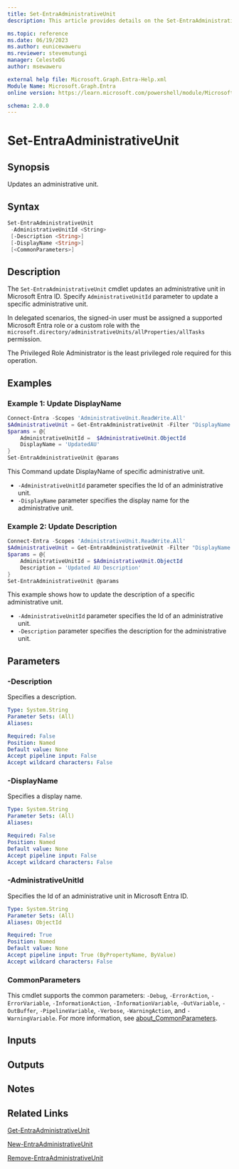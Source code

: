 ```yaml
---
title: Set-EntraAdministrativeUnit
description: This article provides details on the Set-EntraAdministrativeUnit command.

ms.topic: reference
ms.date: 06/19/2023
ms.author: eunicewaweru
ms.reviewer: stevemutungi
manager: CelesteDG
author: msewaweru

external help file: Microsoft.Graph.Entra-Help.xml
Module Name: Microsoft.Graph.Entra
online version: https://learn.microsoft.com/powershell/module/Microsoft.Graph.Entra/Set-EntraAdministrativeUnit

schema: 2.0.0
---
```


# Set-EntraAdministrativeUnit

## Synopsis

Updates an administrative unit.

## Syntax

```powershell
Set-EntraAdministrativeUnit 
 -AdministrativeUnitId <String> 
 [-Description <String>] 
 [-DisplayName <String>] 
 [<CommonParameters>]
```

## Description

The `Set-EntraAdministrativeUnit` cmdlet updates an administrative unit in Microsoft Entra ID. Specify `AdministrativeUnitId` parameter to update a specific administrative unit.

In delegated scenarios, the signed-in user must be assigned a supported Microsoft Entra role or a custom role with the `microsoft.directory/administrativeUnits/allProperties/allTasks` permission.

The Privileged Role Administrator is the least privileged role required for this operation.

## Examples

### Example 1: Update DisplayName

```powershell
Connect-Entra -Scopes 'AdministrativeUnit.ReadWrite.All'
$AdministrativeUnit = Get-EntraAdministrativeUnit -Filter "DisplayName eq '<administrative-unit-display-name>'"
$params = @{
    AdministrativeUnitId =  $AdministrativeUnit.ObjectId
    DisplayName = 'UpdatedAU'
}
Set-EntraAdministrativeUnit @params
```

This Command update DisplayName of specific administrative unit.

- `-AdministrativeUnitId` parameter specifies the Id of an administrative unit.
- `-DisplayName` parameter specifies the display name for the administrative unit.

### Example 2: Update Description

```powershell
Connect-Entra -Scopes 'AdministrativeUnit.ReadWrite.All'
$AdministrativeUnit = Get-EntraAdministrativeUnit -Filter "DisplayName eq '<administrative-unit-display-name>'"
$params = @{
    AdministrativeUnitId = $AdministrativeUnit.ObjectId
    Description = 'Updated AU Description'
}
Set-EntraAdministrativeUnit @params
```

This example shows how to update the description of a specific administrative unit.

- `-AdministrativeUnitId` parameter specifies the Id of an administrative unit.
- `-Description` parameter specifies the description for the administrative unit.

## Parameters

### -Description

Specifies a description.

```yaml
Type: System.String
Parameter Sets: (All)
Aliases:

Required: False
Position: Named
Default value: None
Accept pipeline input: False
Accept wildcard characters: False
```

### -DisplayName

Specifies a display name.

```yaml
Type: System.String
Parameter Sets: (All)
Aliases:

Required: False
Position: Named
Default value: None
Accept pipeline input: False
Accept wildcard characters: False
```

### -AdministrativeUnitId

Specifies the Id of an administrative unit in Microsoft Entra ID.

```yaml
Type: System.String
Parameter Sets: (All)
Aliases: ObjectId

Required: True
Position: Named
Default value: None
Accept pipeline input: True (ByPropertyName, ByValue)
Accept wildcard characters: False
```

### CommonParameters

This cmdlet supports the common parameters: `-Debug`, `-ErrorAction`, `-ErrorVariable`, `-InformationAction`, `-InformationVariable`, `-OutVariable`, `-OutBuffer`, `-PipelineVariable`, `-Verbose`, `-WarningAction`, and `-WarningVariable`. For more information, see [about_CommonParameters](https://go.microsoft.com/fwlink/?LinkID=113216).

## Inputs

## Outputs

## Notes

## Related Links

[Get-EntraAdministrativeUnit](Get-EntraAdministrativeUnit.md)

[New-EntraAdministrativeUnit](New-EntraAdministrativeUnit.md)

[Remove-EntraAdministrativeUnit](Remove-EntraAdministrativeUnit.md)
